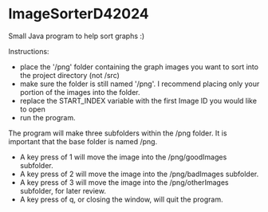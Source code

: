 # ImageSorterD42024
Small Java program to help sort graphs :)

Instructions:
- place the '/png' folder containing the graph images you want to sort into the project directory (not         /src)
- make sure the folder is still named '/png'. I recommend placing only your portion of the images into the folder.
- replace the START_INDEX variable with the first Image ID you would like to open
- run the program.
  
The program will make three subfolders within the /png folder. It is important that the base folder is named /png.

- A key press of 1 will move the image into the /png/goodImages subfolder.
- A key press of 2 will move the image into the /png/badImages subfolder.
- A key press of 3 will move the image into the /png/otherImages subfolder, for later review.
- A key press of q, or closing the window, will quit the program.
